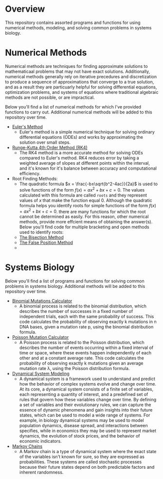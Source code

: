 # Overview
This repository contains assorted programs and functions for using numerical methods, modeling, and solving common problems in systems biology. 

# Numerical Methods

Numerical methods are techniques for finding approximate solutions to mathematicaal problems that may not have exact solutions. Additionally, numerical methods generally rely on iterative precedures and discretization to produce a sequence of approximations that converge to a true solution, and as a result they are  particuarly helpful for solving differential equations, optimization problems, and systems of equations where traditional algebraic methods are not possible, or are impractical. 

Below you'll find a list of numerical methods for which I've provided functions to carry out. Additional numerical methods will be added to this repository over time.

- [Euler's Method](https://github.com/evanpeikon/numerical-methods/blob/main/eulers_method.py)
  - Euler's method is a simple numerical technique for solving ordinary differential equations (ODEs) and works by approximating the solution over small steps.
- [Runge-Kutta 4th Order Method (RK4)](https://github.com/evanpeikon/numerical-methods/blob/main/runge_kutta_RK4.py)
  - The RK4 method is a more accurate method for solving ODEs compared to Euler's method. RK4 reduces error by taking a weighted average of slopes at different points within the interval, and it's known for it's balance between accuracy and computational efficiency.
 - Root Finding Methods:
   - The quadratic formula $x = \frac{-b±\sqrt{b^2-4ac}}{2a}$ is used to solve functions of the form $f(x) = ax^2+bx+c=0$. The values calculated with this formula are called ```roots``` and they represent values of $x$ that make the function equal 0. Although the quadratic formula helps you identify roots for simple functions of the form $f(x) = ax^2+bx+c=0$. there are many functions for which the root cannot be determined as easily. For this reason, other numerical methods, provide more effcient means of obtaining the answer(s). Below you'll find code for multiple bracketing and open methods used to identify roots: 
    - [The Bisection Method](https://github.com/evanpeikon/systems_biology/blob/main/bisection_method.py)
    - [The False Position Method](https://github.com/evanpeikon/systems_biology/blob/main/false_positon_method.py)
    - 
 
# Systems Biology

Below you'll find a list of programs and functions for solving common problems in systems biology. Additional methods will be added to this repository over time.

- [Binomial Mutations Calculator](https://github.com/evanpeikon/numerical_methods_and_systems_bio/blob/main/binomial_mutation_calculator.py)
  - A binomial process is related to the binomial distribution, which describes the number of successes in a fixed number of independent trials, each with the same probability of success. This code calculates the probability of observing exactly k mutations in n DNA bases, given a mutation rate p, using the binomial distribution formula. 
- [Poisson Mutation Calculator](https://github.com/evanpeikon/numerical_methods_and_systems_bio/blob/main/poisson_mutation_calculator.py)
  - A Poisson process is related to the Poisson distribution, which describes the number of events occurring within a fixed interval of time or space, where these events happen independently of each other and at a constant average rate. This code calculates the probability of observing exactly k mutations given an average mutation rate λ, using the Poisson distribution formula. 
- [Dynamical System Modeling](https://github.com/evanpeikon/systems_biology/blob/main/dynamical_system_modeling.py)
  - A dynamical system is a framework used to understand and predict how the behavior of complex systems evolve and change over time. At its core, a dynamical system consists of a finite set of variables, each representing a quantity of interest, and a predefined set of rules that govern how these variables change over time. By defining a set of variables and their evolutionary rules, we can capture the essence of dynamic phenomena and gain insights into their future states, which can be used to model a wide range of systems. For example, in biology dynamical systems may be used to model population dynamics, disease spread, and interactions between specifies, while in economics they may be used to represent market dynamics, the evolution of stock prices, and the behavior of economic indicators.
- [Markov Chains](https://github.com/evanpeikon/systems_biology/blob/main/markov_chain.py)
  - A Markov chain is a type of dynamical system where the exact state of the variables isn't known for sure, so they are expressed as probabilities. These systems are called stochastic processes because their future states depend on both predictable factors and inherent randomness.

